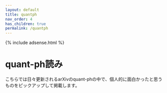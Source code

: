 ```yaml
---
layout: default
title: quantph
nav_order: 4
has_children: true
permalink: /quantph
---
```


{% include adsense.html %} 

# quant-ph読み

こちらでは日々更新されるarXivのquant-phの中で、個人的に面白かったと思うものをピックアップして掲載します。
